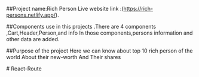 ##Project name:Rich Person
Live website link :(https://rich-persons.netlify.app/).


##Components use in this projects
.There are 4 components ,Cart,Header,Person,and info
In those components,persons information and other data are added.


##Purpose of the project
Here we can know about top 10 rich person of the world
About their new-worth
And Their shares

#   R e a c t - R o u t e  
 